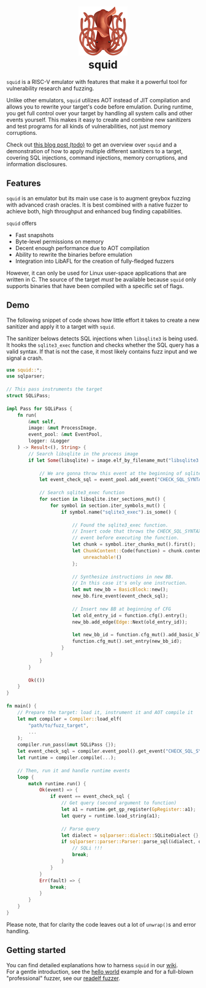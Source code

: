 <h1 align="center">
    <a href="">
        <img src="./logo.png" width="128" height="auto">
    </a>
    <br/>
    squid 
    <br/>
</h1>

`squid` is a RISC-V emulator with features that make it a powerful tool for vulnerability research and fuzzing.

Unlike other emulators, `squid` utilizes AOT instead of JIT compilation and allows you to rewrite your target's code before emulation.
During runtime, you get full control over your target by handling all system calls and other events yourself.
This makes it easy to create and combine new sanitizers and test programs for all kinds of vulnerabilities, not just memory corruptions.

Check out [this blog post (todo)]() to get an overview over `squid` and a demonstration of how to apply multiple different sanitizers to a target,
covering SQL injections, command injections, memory corruptions, and information disclosures.

## Features
`squid` is an emulator but its main use case is to augment greybox fuzzing with advanced crash oracles.
It is best combined with a native fuzzer to achieve both, high throughput and enhanced bug finding capabilities.

`squid` offers
- Fast snapshots
- Byte-level permissions on memory
- Decent enough performance due to AOT compilation
- Ability to rewrite the binaries before emulation
- Integration into LibAFL for the creation of fully-fledged fuzzers

However, it can only be used for Linux user-space applications that are written in C.
The source of the target _must_ be available because `squid` only supports binaries that have been compiled
with a specific set of flags.

## Demo
The following snippet of code shows how little effort it takes to create a new sanitizer and apply it to a target with `squid`.   

The sanitizer belows detects SQL injections when `libsqlite3` is being used. It hooks the `sqlite3_exec` function and checks
whether the SQL query has a valid syntax. If that is not the case, it most likely contains fuzz input and we signal a crash.

```rs
use squid::*;
use sqlparser;

// This pass instruments the target
struct SQLiPass;

impl Pass for SQLiPass {
    fn run(
        &mut self,
        image: &mut ProcessImage, 
        event_pool: &mut EventPool, 
        logger: &Logger
    ) -> Result<(), String> {
        // Search libsqlite in the process image
        if let Some(libsqlite) = image.elf_by_filename_mut("libsqlite3.so.0") {
            
            // We are gonna throw this event at the beginning of sqlite3_exec
            let event_check_sql = event_pool.add_event("CHECK_SQL_SYNTAX");
            
            // Search sqlite3_exec function
            for section in libsqlite.iter_sections_mut() {
                for symbol in section.iter_symbols_mut() {
                    if symbol.name("sqlite3_exec").is_some() {
                        
                        // Found the sqlite3_exec function. 
                        // Insert code that throws the CHECK_SQL_SYNTAX
                        // event before executing the function.
                        let chunk = symbol.iter_chunks_mut().first();
                        let ChunkContent::Code(function) = chunk.content_mut() else {
                            unreachable!()
                        };

                        // Synthesize instructions in new BB.
                        // In this case it's only one instruction.
                        let mut new_bb = BasicBlock::new();
                        new_bb.fire_event(event_check_sql);

                        // Insert new BB at beginning of CFG
                        let old_entry_id = function.cfg().entry();
                        new_bb.add_edge(Edge::Next(old_entry_id));

                        let new_bb_id = function.cfg_mut().add_basic_block(new_bb);
                        function.cfg_mut().set_entry(new_bb_id);
                    }
                }
            }
        }

        Ok(())
    }
}

fn main() {
    // Prepare the target: load it, instrument it and AOT compile it
    let mut compiler = Compiler::load_elf(
        "path/to/fuzz_target",
        ...
    );
    compiler.run_pass(&mut SQLiPass {});
    let event_check_sql = compiler.event_pool().get_event("CHECK_SQL_SYNTAX");
    let runtime = compiler.compile(...);

    // Then, run it and handle runtime events
    loop {
        match runtime.run() {
            Ok(event) => {
                if event == event_check_sql {
                    // Get query (second argument to function)
                    let a1 = runtime.get_gp_register(GpRegister::a1);
                    let query = runtime.load_string(a1);
                    
                    // Parse query
                    let dialect = sqlparser::dialect::SQLiteDialect {};
                    if sqlparser::parser::Parser::parse_sql(&dialect, query).is_err() {
                        // SQLi !!!
                        break;
                    }
                }
            }
            Err(fault) => {
                break;
            }
        }
    }
}
```

Please note, that for clarity the code leaves out a lot of `unwrap()`s and error handling.

## Getting started
You can find detailed explanations how to harness `squid` in our [wiki](./wiki).   
For a gentle introduction, see the [hello world]() example and for a
full-blown "professional" fuzzer, see our [readelf fuzzer](./examples/readelf).
